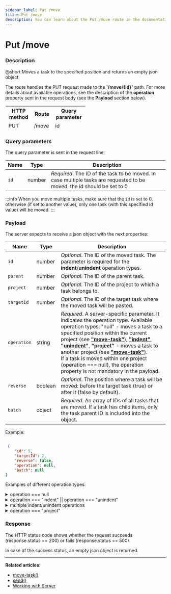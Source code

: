 ```yaml
---
sidebar_label: Put /move
title: Put /move
description: You can learn about the Put /move route in the documentation of the DHTMLX JavaScript To Do List library. Browse developer guides and API reference, try out code examples and live demos, and download a free 30-day evaluation version of DHTMLX To Do List.
---
```


# Put /move

### Description

@short:Moves a task to the specified position and returns an empty json object

The route handles the PUT request made to the **'/move/{id}'** path.
For more details about available operations, see the description of the **operation** property sent in the request body (see the **Payload** section below). 

<table style="border: 1px solid white; border-collapse: collapse; width:50%">
<thead style="border: 1px solid white; border-collapse: collapse;">
<th style="width:25%">HTTP method</th>
<th style="width:25%">Route</th>
<th style="width:25%">Query parameter</th>
</thead>
<tbody style="border: 1px solid white; border-collapse: collapse">
<tr>
<td>PUT</td>
<td>/move</td>
<td>id</td>
</tr>
</tbody>
</table>

### Query parameters

The query parameter is sent in the request line:

| Name       | Type        | Description |
| ----------- | ----------- | ----------- |
| `id`       |  number   | *Required*. The ID of the task to be moved. In case multiple tasks are requested to be moved, the id should be set to 0|

:::info
When you move multiple tasks, make sure that the `id` is set to 0, otherwise (if set to another value), only one task (with this specified id value) will be moved.
:::

### Payload

The server expects to receive a json object with the next properties:

| Name       | Type        | Description |
| ----------- | ----------- | ----------- |
| `id`| number|*Optional*. The ID of the moved task. The parameter is required for the **indent**/**unindent** operation types.|
| `parent`       |  number   | *Optional*. The ID of the parent task.|
| `project`       |  number   | *Optional*. The ID of the project to which a task belongs to.|
| `targetId`       |  number   | *Optional*. The ID of the target task where the moved task will be pasted.|
| `operation`       |  string  | *Required*. A server-specific parameter. It indicates the operation type. Available operation types: "null" - moves a task to a specified position within the current project (see [**"move-task"**](api/methods/movetask_method.md)), [**"indent"**](api/methods/indenttask_method.md), [**"unindent"**](api/methods/unindenttask_method.md), **"project"** - moves a task to another project (see [**"move-task"**](api/methods/movetask_method.md)).<br/>If a task is moved within one project (operation === null), the operation property is not mandatory in the payload.|
| `reverse`       | boolean   | *Optional*. The position where a task will be moved: before the target task (true) or after it (false by default).|
| `batch`       |  object  | *Required*. An array of IDs of all tasks that are moved. If a task has child items, only the task parent ID is included into the object.|


Example:

~~~json
 
 {
    "id": 5,
    "targetId": 2,
    "reverse": false,
    "operation": null,
    "batch": null
}
~~~ 

Examples of different operation types:

<details>
  <summary>operation === null </summary>
  In case one task is moved within the current project, its ID is sent in the request line and other properties are sent in the request body.<br/> If a task is moved within one project, the operation property is not mandatory in the payload. 
    
  Payload example: 

  ~~~json
 {
    "targetId": 1,
    "reverse": true,
    "batch": null
}
~~~

To move multiple tasks within the same project:
- In the request line, set the task ID value to 0
- In the request body, add the <b>batch</b> property that contains IDs of tasks to be moved
- Add other necessary properties in the request body

Payload example: 

~~~json
{
    "targetId": 1,
    "reverse": true,
    "batch": [1, 2, 3]
}
~~~
    
  </details>  

  <details>
  <summary>operation === "indent" || operation === "unindent" </summary>
    
   In case the request is sent for one <b>indent/unindent</b> operation, the task ID is sent in the request line and other task properties are sent in the request body.

   Example:

~~~json

   {
    "parent": 2,
    "targetId": 2,
    "operation": "indent"
}

~~~

  </details>
  

  <details>
  <summary>multiple indent/unindent operations</summary>

In case the request is sent to indent or unindent multiple tasks, the <b>ID</b> value in the request line is set to 0, each task ID with other parameters should be listed in the <b>opbatch</b> array of task objects.

In other words, to move multiple tasks, a json object in the request body should contain the <b>opbatch</b> array of tasks objects with the operations data.

Example:

~~~json
{
    "opbatch": [
        {
            "id": 1,
            "parent": 3,
            "targetId": 3,
            "operation": "indent"
        },
        {
            "id": 53,
            "parent": 3,
            "targetId": 3,
            "operation": "indent"
        }
    ]
}

~~~

  </details>

<details>

<summary>operation === "project"</summary>

  To move one task to another project:

  - Send the task ID as a query parameter in the request line<br/>
    OR<br/>
    Set this query parameter to 0 and add the task ID as the value of the <b>batch</b> property in the request body
  - In the request body:
    - Set the <b>operation</b> property value to <b>project</b>
    - Add the value of the <b>project</b> property which is the ID of a project where a task is moved
    - Add the task ID as the value of the <b>batch</b> property if the ID is set to 0 in the request line

  Example:

~~~json
    {
    "project": 2,
    "operation": "project",
    "batch": [3]
    }
~~~

  If multiple tasks are moved to another project, the <b>ID</b> value in the request line is set to 0, and all tasks IDs are specified in the <b>batch</b> array.<br/> 
  If you move a task with child items, only the ID of its parent is specified in the <b>batch</b> array.<br/>
  The <b>batch</b> property can contain any number of tasks IDs.


  Example:

~~~json
    {
    "project": 2,
    "operation": "project",
    "batch": [3, 5, 8, 9]
    }
~~~

</details>

### Response

  
The HTTP status code shows whether the request succeeds (response.status == 200) or fails (response.status == 500).

In case of the success status, an empty json object is returned. 

---

**Related articles**: 
- [move-task()](api/events/movetask_event.md)
- [send()](api/rest_api/methods/send_method.md)
- [Working with Server](guides/working_with_server.md)